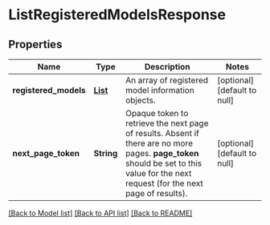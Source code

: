 # ListRegisteredModelsResponse
## Properties

| Name                   | Type                               | Description                                                                                                                                                                           | Notes |
|------------------------|------------------------------------|---------------------------------------------------------------------------------------------------------------------------------------------------------------------------------------| -------------|
| **registered\_models** | [**List**](RegisteredModelInfo.md) | An array of registered model information objects.                                                                                                                                     | [optional] [default to null] |
| **next\_page\_token**  | **String**                         | Opaque token to retrieve the next page of results. Absent if there are no more pages. __page_token__ should be set to this value for the next request (for the next page of results). | [optional] [default to null] |

[[Back to Model list]](../README.md#documentation-for-models) [[Back to API list]](../README.md#documentation-for-api-endpoints) [[Back to README]](../README.md)

